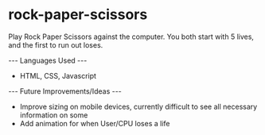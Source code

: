 # rock-paper-scissors

Play Rock Paper Scissors against the computer.
You both start with 5 lives, and the first to run out loses.

--- Languages Used ---
- HTML, CSS, Javascript


--- Future Improvements/Ideas ---
- Improve sizing on mobile devices, currently difficult to see all necessary information on some
- Add animation for when User/CPU loses a life
